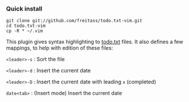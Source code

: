### Quick install

    git clone git://github.com/freitass/todo.txt-vim.git
    cd todo.txt-vim
    cp -R * ~/.vim


This plugin gives syntax highlighting to [todo.txt](http://todotxt.com/) files. It also defines a few
mappings, to help with edition of these files:

`<leader>-s` : Sort the file

`<leader>-d` : Insert the current date

`<leader>-D` : Insert the current date with leading `x` (completed)

`date<tab>` : (Insert mode) Insert the current date

